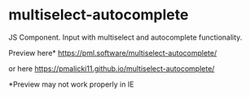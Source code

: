 # multiselect-autocomplete
JS Component. Input with multiselect and autocomplete functionality.

Preview here*
https://pml.software/multiselect-autocomplete/

or here
https://pmalicki11.github.io/multiselect-autocomplete/


*Preview may not work properly in IE
